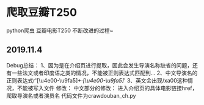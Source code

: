 # 爬取豆瓣T250
python爬虫 豆瓣电影T250 不断改进的过程~

## 2019.11.4 
Debug总结：
1、因为是在介绍页进行提取，因此会发生导演名称缺省的问题，还有一些法文或者印度语之类的情况，不能被正则表达式匹配到...
2、中文导演名的正则表达式r'[\u4e00-\u9fa5]+·*[\u4e00-\u9fa5]*'
3、英文会出现/xa00这种情况，不能被写入文件
修改：
中文部分的修改：
进入介绍页的具体电影链接href，爬取导演名或者演员名
代码文件为crawdouban_ch.py
